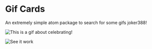 # Gif Cards

An extremely simple atom package to search for some gifs joker388!

![This is a gif about celebrating!](https://media2.giphy.com/media/6cFcUiCG5eONW/giphy.gif)

![See it work](https://user-images.githubusercontent.com/6516758/37365133-fa838ff0-26d2-11e8-90c2-c7141cfaeefd.gif)
